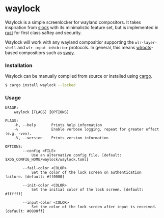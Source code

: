 # waylock

Waylock is a simple screenlocker for wayland compositors. It takes inspiration
from [slock](https://tools.suckless.org/slock/) with its minimalistic feature
set, but is implemented in [rust](https://www.rust-lang.org/) for first class
saftey and security.

Waylock will work with any wayland compositior supporting the `wlr-layer-shell` and
`wlr-input-inhibitor` protocols. In general, this means 
[wlroots](https://github.com/swaywm/wlroots)-based compositiors such as
[sway](https://github.com/swaywm/sway).

### Installation

Waylock can be manually compiled from source or installed using [cargo](https://github.com/rust-lang/cargo).

```sh
$ cargo install waylock --locked
```

### Usage

```
USAGE:
    waylock [FLAGS] [OPTIONS]

FLAGS:
    -h, --help       Prints help information
    -v               Enable verbose logging, repeat for greater effect (e.g. -vvv).
    -V, --version    Prints version information

OPTIONS:
        --config <FILE>
            Use an alternative config file. [default: $XDG_CONFIG_HOME/waylock/waylock.toml]

        --fail-color <COLOR>
            Set the color of the lock screen on authentication failure. [default: #ff0000]

        --init-color <COLOR>
            Set the initial color of the lock screen. [default: #ffffff]

        --input-color <COLOR>
            Set the color of the lock screen after input is received. [default: #0000ff]
```
